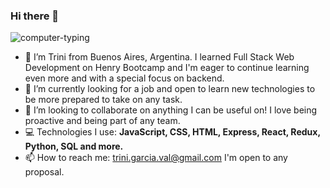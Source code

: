 ### Hi there 👋


![computer-typing](https://user-images.githubusercontent.com/85238660/184928696-14bd3358-b605-4ee3-a2df-28640137bb56.gif)



- 🔭 I’m Trini from Buenos Aires, Argentina. I learned Full Stack Web Development on Henry Bootcamp and I'm eager to continue learning even more and with a special focus on backend.
- 🌱 I’m currently looking for a job and open to learn new technologies to be more prepared to take on any task. 
- 👯 I’m looking to collaborate on anything I can be useful on! I love being proactive and being part of any team.  
- 💻 Technologies I use: **JavaScript, CSS, HTML, Express, React, Redux, Python, SQL and more.**
- 📫 How to reach me: trini.garcia.val@gmail.com I'm open to any proposal. 


